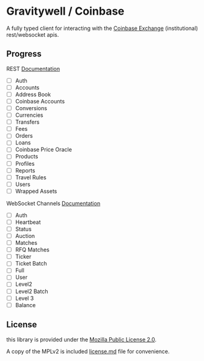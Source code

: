 # Gravitywell / Coinbase

A fully typed client for interacting with the
[Coinbase Exchange](https://www.coinbase.com/developer-platform/products/exchange-api)
(institutional) rest/websocket apis.

## Progress

REST [Documentation](https://docs.cdp.coinbase.com/exchange/reference/)
- [ ] Auth
- [ ] Accounts
- [ ] Address Book
- [ ] Coinbase Accounts
- [ ] Conversions
- [ ] Currencies
- [ ] Transfers
- [ ] Fees
- [ ] Orders
- [ ] Loans
- [ ] Coinbase Price Oracle
- [ ] Products
- [ ] Profiles
- [ ] Reports
- [ ] Travel Rules
- [ ] Users
- [ ] Wrapped Assets

WebSocket Channels [Documentation](https://docs.cdp.coinbase.com/exchange/docs/websocket-channels/)
- [ ] Auth
- [ ] Heartbeat
- [ ] Status
- [ ] Auction
- [ ] Matches
- [ ] RFQ Matches
- [ ] Ticker
- [ ] Ticket Batch
- [ ] Full
- [ ] User
- [ ] Level2
- [ ] Level2 Batch
- [ ] Level 3
- [ ] Balance

## License

this library is provided under the [Mozilla Public License 2.0](https://mozilla.org/MPL/2.0/).

A copy of the MPLv2 is included [license.md](/license.md) file for convenience.
